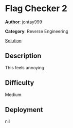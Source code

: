 # Flag Checker 2

**Author**: jontay999

**Category**: Reverse Engineering

[Solution](solve/solve.py)

<!-- TBD -->

## Description

This feels annoying

## Difficulty

Medium

## Deployment

nil
